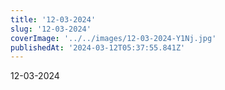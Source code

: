 ```yaml
---
title: '12-03-2024'
slug: '12-03-2024'
coverImage: '../../images/12-03-2024-Y1Nj.jpg'
publishedAt: '2024-03-12T05:37:55.841Z'
---
```


12-03-2024